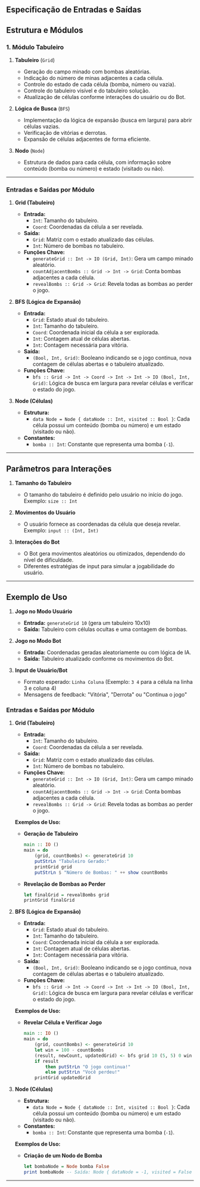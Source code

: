## Especificação de Entradas e Saídas



## Estrutura e Módulos

### 1. Módulo Tabuleiro

1. **Tabuleiro** (`Grid`)
   - Geração do campo minado com bombas aleatórias.
   - Indicação do número de minas adjacentes a cada célula.
   - Controle do estado de cada célula (bomba, número ou vazia).
   - Controle do tabuleiro visível e do tabuleiro solução.
   - Atualização de células conforme interações do usuário ou do Bot.

2. **Lógica de Busca** (`BFS`)
   - Implementação da lógica de expansão (busca em largura) para abrir células vazias.
   - Verificação de vitórias e derrotas.
   - Expansão de células adjacentes de forma eficiente.

3. **Nodo** (`Node`)
   - Estrutura de dados para cada célula, com informação sobre conteúdo (bomba ou número) e estado (visitado ou não).

---


### Entradas e Saídas por Módulo

1. **Grid (Tabuleiro)**
   - **Entrada:**
     - `Int`: Tamanho do tabuleiro.
     - `Coord`: Coordenadas da célula a ser revelada.
   - **Saída:**
     - `Grid`: Matriz com o estado atualizado das células.
     - `Int`: Número de bombas no tabuleiro.
   - **Funções Chave:**
     - `generateGrid :: Int -> IO (Grid, Int)`: Gera um campo minado aleatório.
     - `countAdjacentBombs :: Grid -> Int -> Grid`: Conta bombas adjacentes a cada célula.
     - `revealBombs :: Grid -> Grid`: Revela todas as bombas ao perder o jogo.

2. **BFS (Lógica de Expansão)**
   - **Entrada:**
     - `Grid`: Estado atual do tabuleiro.
     - `Int`: Tamanho do tabuleiro.
     - `Coord`: Coordenada inicial da célula a ser explorada.
     - `Int`: Contagem atual de células abertas.
     - `Int`: Contagem necessária para vitória.
   - **Saída:**
     - `(Bool, Int, Grid)`: Booleano indicando se o jogo continua, nova contagem de células abertas e o tabuleiro atualizado.
   - **Funções Chave:**
     - `bfs :: Grid -> Int -> Coord -> Int -> Int -> IO (Bool, Int, Grid)`: Lógica de busca em largura para revelar células e verificar o estado do jogo.

3. **Node (Células)**
   - **Estrutura:**
     - `data Node = Node { dataNode :: Int, visited :: Bool }`: Cada célula possui um conteúdo (bomba ou número) e um estado (visitado ou não).
   - **Constantes:**
     - `bomba :: Int`: Constante que representa uma bomba (`-1`).

---

## Parâmetros para Interações

1. **Tamanho do Tabuleiro**
   - O tamanho do tabuleiro é definido pelo usuário no início do jogo. Exemplo: `size :: Int`

2. **Movimentos do Usuário**
   - O usuário fornece as coordenadas da célula que deseja revelar. Exemplo: `input :: (Int, Int)`

3. **Interações do Bot**
   - O Bot gera movimentos aleatórios ou otimizados, dependendo do nível de dificuldade.
   - Diferentes estratégias de input para simular a jogabilidade do usuário.

---

## Exemplo de Uso

1. **Jogo no Modo Usuário**
   - **Entrada:** `generateGrid 10` (gera um tabuleiro 10x10)
   - **Saída:** Tabuleiro com células ocultas e uma contagem de bombas.

2. **Jogo no Modo Bot**
   - **Entrada:** Coordenadas geradas aleatoriamente ou com lógica de IA.
   - **Saída:** Tabuleiro atualizado conforme os movimentos do Bot.

3. **Input de Usuário/Bot**
   - Formato esperado: `Linha Coluna` (Exemplo: `3 4` para a célula na linha 3 e coluna 4)
   - Mensagens de feedback: "Vitória", "Derrota" ou "Continua o jogo"

### Entradas e Saídas por Módulo

1. **Grid (Tabuleiro)**
   - **Entrada:**
     - `Int`: Tamanho do tabuleiro.
     - `Coord`: Coordenadas da célula a ser revelada.
   - **Saída:**
     - `Grid`: Matriz com o estado atualizado das células.
     - `Int`: Número de bombas no tabuleiro.
   - **Funções Chave:**
     - `generateGrid :: Int -> IO (Grid, Int)`: Gera um campo minado aleatório.
     - `countAdjacentBombs :: Grid -> Int -> Grid`: Conta bombas adjacentes a cada célula.
     - `revealBombs :: Grid -> Grid`: Revela todas as bombas ao perder o jogo.
  
   **Exemplos de Uso:**
   - **Geração de Tabuleiro**
     ```haskell
     main :: IO ()
     main = do
         (grid, countBombs) <- generateGrid 10
         putStrLn "Tabuleiro Gerado:"
         printGrid grid
         putStrLn $ "Número de Bombas: " ++ show countBombs
     ```
   - **Revelação de Bombas ao Perder**
     ```haskell
     let finalGrid = revealBombs grid
     printGrid finalGrid
     ```

2. **BFS (Lógica de Expansão)**
   - **Entrada:**
     - `Grid`: Estado atual do tabuleiro.
     - `Int`: Tamanho do tabuleiro.
     - `Coord`: Coordenada inicial da célula a ser explorada.
     - `Int`: Contagem atual de células abertas.
     - `Int`: Contagem necessária para vitória.
   - **Saída:**
     - `(Bool, Int, Grid)`: Booleano indicando se o jogo continua, nova contagem de células abertas e o tabuleiro atualizado.
   - **Funções Chave:**
     - `bfs :: Grid -> Int -> Coord -> Int -> Int -> IO (Bool, Int, Grid)`: Lógica de busca em largura para revelar células e verificar o estado do jogo.

   **Exemplos de Uso:**
   - **Revelar Célula e Verificar Jogo**
     ```haskell
     main :: IO ()
     main = do
         (grid, countBombs) <- generateGrid 10
         let win = 100 - countBombs
         (result, newCount, updatedGrid) <- bfs grid 10 (5, 5) 0 win
         if result
             then putStrLn "O jogo continua!"
             else putStrLn "Você perdeu!"
         printGrid updatedGrid
     ```

3. **Node (Células)**
   - **Estrutura:**
     - `data Node = Node { dataNode :: Int, visited :: Bool }`: Cada célula possui um conteúdo (bomba ou número) e um estado (visitado ou não).
   - **Constantes:**
     - `bomba :: Int`: Constante que representa uma bomba (`-1`).

   **Exemplos de Uso:**
   - **Criação de um Nodo de Bomba**
     ```haskell
     let bombaNode = Node bomba False
     print bombaNode -- Saída: Node { dataNode = -1, visited = False }
     ```

---